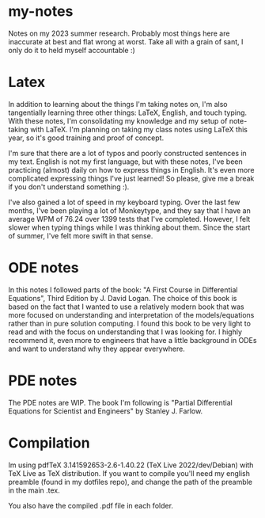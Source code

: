 # my-notes
Notes on my 2023 summer research. Probably most things here are inaccurate at best and flat wrong at worst. Take all with a grain of sant, I only do it to held myself accountable :)

# Latex
In addition to learning about the things I'm taking notes on, I'm also tangentially learning three other things: LaTeX, English, and touch typing. With these notes, I'm consolidating my knowledge and my setup of note-taking with LaTeX. I'm planning on taking my class notes using LaTeX this year, so it's good training and proof of concept.

I'm sure that there are a lot of typos and poorly constructed sentences in my text. English is not my first language, but with these notes, I've been practicing (almost) daily on how to express things in English. It's even more complicated expressing things I've just learned! So please, give me a break if you don't understand something :).

I've also gained a lot of speed in my keyboard typing. Over the last few months, I've been playing a lot of Monkeytype, and they say that I have an average WPM of 76.24 over 1399 tests that I've completed. However, I felt slower when typing things while I was thinking about them. Since the start of summer, I've felt more swift in that sense.

# ODE notes
In this notes I followed parts of the book: "A First Course in Differential Equations", Third Edition by J. David Logan. 
The choice of this book is based on the fact that I wanted to use a relatively modern book that was more focused on understanding and interpretation of the models/equations
rather than in pure solution computing. I found this book to be very light to read and with the focus on understanding that I was looking for. I highly recommend it, 
even more to engineers that have a little background in ODEs and want to understand why they appear everywhere.
# PDE notes
The PDE notes are WIP. The book I'm following is "Partial Differential Equations for Scientist and Engineers" by Stanley J. Farlow. 

# Compilation
Im using pdfTeX 3.141592653-2.6-1.40.22 (TeX Live 2022/dev/Debian) with  TeX Live as TeX distribution.
If you want to compile you'll need my english preamble (found in my dotfiles repo), and change the path of the preamble in the main .tex.

You also have the compiled .pdf file in each folder.
